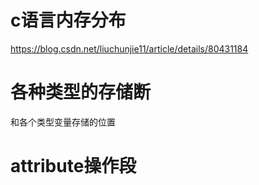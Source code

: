 # c语言内存分布

https://blog.csdn.net/liuchunjie11/article/details/80431184


# 各种类型的存储断

和各个类型变量存储的位置


# attribute操作段




